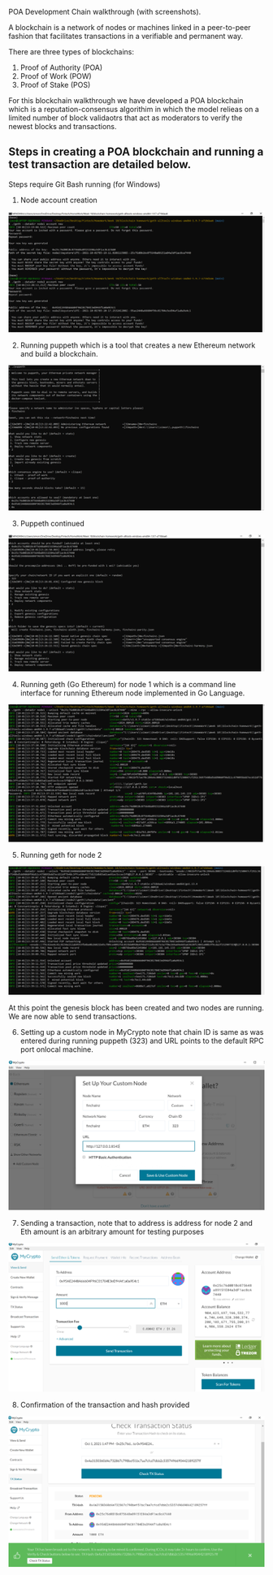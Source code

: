 POA Development Chain walkthrough (with screenshots).

A blockchain is a network of nodes or machines linked in a peer-to-peer fashion that facilitates transactions in a verifiable and permanent way.

There are three types of blockchains:

1. Proof of Authority (POA)
2. Proof of Work (POW)
3. Proof of Stake (POS)

For this blockchain walkthrough we have developed a POA blockchain which is a reputation-consensus algorithim in which the model relieas on a limited number of block validaotrs that act as 
moderators to verify the newest blocks and transactions.

Steps in creating a POA blockchain and running a test transaction are detailed below.
--------------------------------------------------------------------------------------------------------------------------------------------------------------------------------------------

Steps require Git Bash running (for Windows) 

1. Node account creation

![Node account creation screenshot](https://github.com/simongs10/blockchain-homework/blob/main/Screenshots/Screenshot%201.PNG)

2. Running puppeth which is a tool that creates a new Ethereum network and build a blockchain.

![Puppeth](https://github.com/simongs10/blockchain-homework/blob/main/Screenshots/Screenshot%202.PNG)

3. Puppeth continued 

![Puppeth continued](https://github.com/simongs10/blockchain-homework/blob/main/Screenshots/Screenshot%203.PNG)

4. Running geth (Go Ethereum) for node 1 which is a command line interface for running Ethereum node implemented in Go Language.

![Geth node 1](https://github.com/simongs10/blockchain-homework/blob/main/Screenshots/Screenshot%204.PNG)

5. Running geth for node 2 

![Geth node 2](https://github.com/simongs10/blockchain-homework/blob/main/Screenshots/Screenshot%205.PNG)

At this point the genesis block has been created and two nodes are running. We are now able to send transactions.

6. Setting up a custom node in MyCrypto note that chain ID is same as was entered during running puppeth (323) and URL points to the default RPC port onlocal machine.

![Setting up a custom node](https://github.com/simongs10/blockchain-homework/blob/main/Screenshots/Screenshot%206.PNG)

7. Sending a transaction, note that to address is address for node 2 and Eth amount is an arbitrary amount for testing purposes

![Sending a transaction](https://github.com/simongs10/blockchain-homework/blob/main/Screenshots/Screenshot%208.PNG)

8. Confirmation of the transaction and hash provided

![Confirmation](https://github.com/simongs10/blockchain-homework/blob/main/Screenshots/Screenshot%209.PNG)
